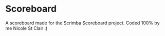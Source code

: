 # Scoreboard
A scoreboard made for the Scrimba Scoreboard project. Coded 100% by me Nicole St Clair :)
